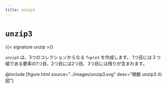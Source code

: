 ```yaml
---
title: unzip3
---
```


# `unzip3`

{{< signature unzip >}}

`unzip3` は、3つのコレクションからなる `Tuple3` を作成します。
1つ目には３つ組である要素の1つ目、2つ目には2つ目、3つ目には残りが含まれます。

@include [figure.html source="../images/unzip3.svg" desc="関数 unzip3 の図"]
